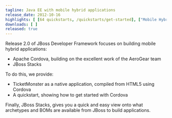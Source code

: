 ```yaml
---
tagline: Java EE with mobile hybrid applications
release_date: 2012-10-16
highlights: [ [64 quickstarts, /quickstarts/get-started], ["Mobile Hybrid", "http://community.jboss.org/wiki/GetStartedWithHybridApplicationFrameworks"], ["JBoss Stacks", /stack/stacks] ]
downloads: [ ]
released: true
---
```


Release 2.0 of JBoss Developer Framework focuses on building mobile hybrid applications:

* Apache Cordova, building on the excellent work of the AeroGear team
* JBoss Stacks

To do this, we provide:

* TicketMonster as a native application, compiled from HTML5 using Cordova
* A quickstart, showing how to get started with Cordova

Finally, JBoss Stacks, gives you a quick and easy view onto what archetypes and BOMs are available from JBoss to build applications.

